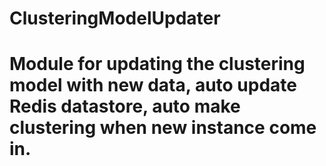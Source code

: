 # ClusteringModelUpdater
# Module for updating the clustering model with new data, auto update Redis datastore, auto make clustering when new instance come in.
